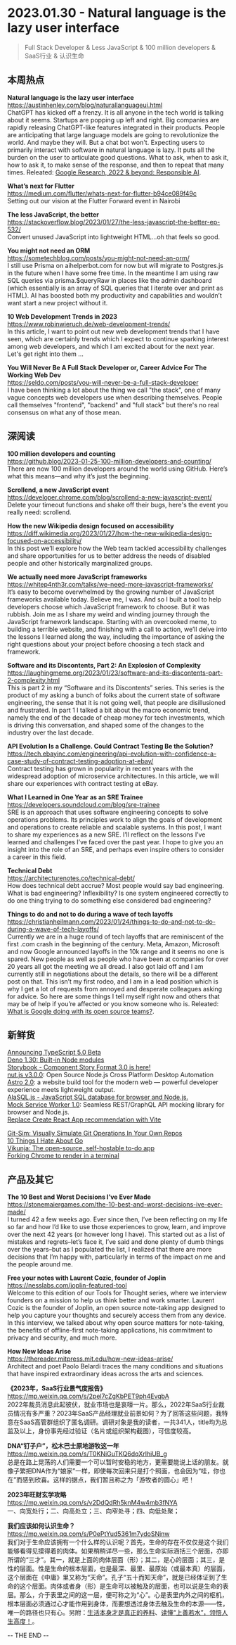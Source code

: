 2023.01.30 - Natural language is the lazy user interface 
========  

> Full Stack Developer & Less JavaScript & 100 million developers & SaaS行业 & 认识生命

## 本周热点

**Natural language is the lazy user interface**  
https://austinhenley.com/blog/naturallanguageui.html  
ChatGPT has kicked off a frenzy. It is all anyone in the tech world is talking about it seems. Startups are popping up left and right. Big companies are rapidly releasing ChatGPT-like features integrated in their products. People are anticipating that large language models are going to revolutionize the world. And maybe they will. But a chat bot won't. Expecting users to primarily interact with software in natural language is lazy. It puts all the burden on the user to articulate good questions. What to ask, when to ask it, how to ask it, to make sense of the response, and then to repeat that many times. Releated: [Google Research, 2022 & beyond: Responsible AI](https://ai.googleblog.com/2023/01/google-research-2022-beyond-responsible.html).  

**What’s next for Flutter**  
https://medium.com/flutter/whats-next-for-flutter-b94ce089f49c  
Setting out our vision at the Flutter Forward event in Nairobi

**The less JavaScript, the better**  
https://stackoverflow.blog/2023/01/27/the-less-javascript-the-better-ep-532/  
Convert unused JavaScript into lightweight HTML...oh that feels so good.

**You might not need an ORM**  
https://sometechblog.com/posts/you-might-not-need-an-orm/  
I still use Prisma on aihelperbot.com for now but will migrate to Postgres.js in the future when I have some free time. In the meantime I am using raw SQL queries via prisma.$queryRaw in places like the admin dashboard (which essentially is an array of SQL queries that I iterate over and print as HTML). AI has boosted both my productivity and capabilities and wouldn’t want start a new project without it.

**10 Web Development Trends in 2023**  
https://www.robinwieruch.de/web-development-trends/  
In this article, I want to point out new web development trends that I have seen, which are certainly trends which I expect to continue sparking interest among web developers, and which I am excited about for the next year. Let's get right into them ...

**You Will Never Be A Full Stack Developer or, Career Advice For The Working Web Dev**  
https://seldo.com/posts/you-will-never-be-a-full-stack-developer  
I have been thinking a lot about the thing we call "the stack", one of many vague concepts web developers use when describing themselves. People call themselves "frontend", "backend" and "full stack" but there's no real consensus on what any of those mean.

## 深阅读

**100 million developers and counting**  
https://github.blog/2023-01-25-100-million-developers-and-counting/  
There are now 100 million developers around the world using GitHub. Here’s what this means—and why it’s just the beginning.

**Scrollend, a new JavaScript event**  
https://developer.chrome.com/blog/scrollend-a-new-javascript-event/  
Delete your timeout functions and shake off their bugs, here's the event you really need: scrollend.

**How the new Wikipedia design focused on accessibility**  
https://diff.wikimedia.org/2023/01/27/how-the-new-wikipedia-design-focused-on-accessibility/  
In this post we’ll explore how the Web team tackled accessibility challenges and share opportunities for us to better address the needs of disabled people and other historically marginalized groups.

**We actually need more JavaScript frameworks**  
https://whitep4nth3r.com/talks/we-need-more-javascript-frameworks/  
It’s easy to become overwhelmed by the growing number of JavaScript frameworks available today. Believe me, I was. And so I built a tool to help developers choose which JavaScript framework to choose. But it was rubbish. Join me as I share my weird and winding journey through the JavaScript framework landscape. Starting with an overcooked meme, to building a terrible website, and finishing with a call to action, we’ll delve into the lessons I learned along the way, including the importance of asking the right questions about your project before choosing a tech stack and framework.

**Software and its Discontents, Part 2: An Explosion of Complexity**  
https://laughingmeme.org/2023/01/23/software-and-its-discontents-part-2-complexity.html  
This is part 2 in my “Software and its Discontents” series. This series is the product of my asking a bunch of folks about the current state of software engineering, the sense that it is not going well, that people are disillusioned and frustrated. In part 1 I talked a bit about the macro economic trend, namely the end of the decade of cheap money for tech investments, which is driving this conversation, and shaped some of the changes to the industry over the last decade.

**API Evolution Is a Challenge. Could Contract Testing Be the Solution?**  
https://tech.ebayinc.com/engineering/api-evolution-with-confidence-a-case-study-of-contract-testing-adoption-at-ebay/  
Contract testing has grown in popularity in recent years with the widespread adoption of microservice architectures. In this article, we will share our experiences with contract testing at eBay.

**What I Learned in One Year as an SRE Trainee**  
https://developers.soundcloud.com/blog/sre-trainee  
SRE is an approach that uses software engineering concepts to solve operations problems. Its principles work to align the goals of development and operations to create reliable and scalable systems. In this post, I want to share my experiences as a new SRE. I’ll reflect on the lessons I’ve learned and challenges I’ve faced over the past year. I hope to give you an insight into the role of an SRE, and perhaps even inspire others to consider a career in this field.

**Technical Debt**  
https://architecturenotes.co/technical-debt/  
How does technical debt accrue? Most people would say bad engineering. What is bad engineering? Inflexibility? Is one system engineered correctly to do one thing trying to do something else considered bad engineering?

**Things to do and not to do during a wave of tech layoffs**  
https://christianheilmann.com/2023/01/24/things-to-do-and-not-to-do-during-a-wave-of-tech-layoffs/  
Currently we are in a huge round of tech layoffs that are reminiscent of the first .com crash in the beginning of the century. Meta, Amazon, Microsoft and now Google announced layoffs in the 10k range and it seems no one is spared. New people as well as people who have been at companies for over 20 years all got the meeting we all dread. I also got laid off and I am currently still in negotiations about the details, so there will be a different post on that. This isn’t my first rodeo, and I am in a lead position which is why I get a lot of requests from annoyed and desperate colleagues asking for advice. So here are some things I tell myself right now and others that may be of help if you’re affected or you know someone who is. Releated: [What is Google doing with its open source teams?](https://www.theregister.com/2023/01/27/google_open_source/).

## 新鲜货

[Announcing TypeScript 5.0 Beta](https://devblogs.microsoft.com/typescript/announcing-typescript-5-0-beta/)  
[Deno 1.30: Built-in Node modules](https://deno.com/blog/v1.30)  
[Storybook - Component Story Format 3.0 is here!](https://medium.com/storybookjs/component-story-format-3-0-is-here-5723b1789ed4)  
[nut.js v3.0.0](https://nutjs.dev/blog/release300): Open Source Node.js Cross Platform Desktop Automation  
[Astro 2.0](https://astro.build/blog/astro-2/): a website build tool for the modern web — powerful developer experience meets lightweight output.  
[AlaSQL.js - JavaScript SQL database for browser and Node.js.](https://github.com/alasql/alasql)  
[Mock Service Worker 1.0](https://mswjs.io/): Seamless REST/GraphQL API mocking library for browser and Node.js.  
[Replace Create React App recommendation with Vite](https://github.com/reactjs/reactjs.org/pull/5487)  

[Git-Sim: Visually Simulate Git Operations In Your Own Repos](https://initialcommit.com/blog/git-sim)  
[10 Things I Hate About Go](https://www.youtube.com/watch?v=zC5qBBK9ZaM)  
[Vikunja: The open-source, self-hostable to-do app](https://vikunja.io/)  
[Forking Chrome to render in a terminal](https://fathy.fr/carbonyl)  

## 产品及其它 

**The 10 Best and Worst Decisions I’ve Ever Made**  
https://stonemaiergames.com/the-10-best-and-worst-decisions-ive-ever-made/  
I turned 42 a few weeks ago. Ever since then, I’ve been reflecting on my life so far and how I’d like to use those experiences to grow, learn, and improve over the next 42 years (or however long I have). This started out as a list of mistakes and regrets–let’s face it, I’ve said and done plenty of dumb things over the years–but as I populated the list, I realized that there are more decisions that I’m happy with, particularly in terms of the impact on me and the people around me.

**Free your notes with Laurent Cozic, founder of Joplin**  
https://nesslabs.com/joplin-featured-tool  
Welcome to this edition of our Tools for Thought series, where we interview founders on a mission to help us think better and work smarter. Laurent Cozic is the founder of Joplin, an open source note-taking app designed to help you capture your thoughts and securely access them from any device. In this interview, we talked about why open source matters for note-taking, the benefits of offline-first note-taking applications, his commitment to privacy and security, and much more.

**How New Ideas Arise**  
https://thereader.mitpress.mit.edu/how-new-ideas-arise/  
Architect and poet Paolo Belardi traces the many conditions and situations that have inspired extraordinary ideas across the arts and sciences.

**《2023年，SaaS行业景气度报告》**  
https://mp.weixin.qq.com/s/2pel7cZgKbPET9ph4EvqbA  
2022年裁员消息此起彼伏，就业市场也是哀嚎一片。那么，2022年SaaS行业裁员情况有多严重？2023年SaaS产品经理就业前景如何？为了回答这些问题，我特意在SaaS高管群组织了匿名调研。调研对象是我的读者，一共341人，title均为总监及以上，身份事先经过验证（名片或组织架构截图），可信度较高。

**DNA“钉子户”，松木巴士原地游牧这一年**  
https://mp.weixin.qq.com/s/T0KNiGuTKQ6dqXrlhiUB_g  
总是在路上晃荡的人们需要一个可以暂时安稳的地方，更需要能说上话的朋友。就像子繁把DNA作为“娘家”一样，即使每次回来只是打个照面，也会因为“哇，你也在”而感到欣喜。这样的据点，我们暂且称之为「游牧者的圆心」吧！

**2023年旺财玄学攻略**  
https://mp.weixin.qq.com/s/v2DdQdRh5knM4w4mb3fNYA  
一、向宽处行；二、向高处立；三、向窄处寻；四、向低处聚；

**我们应该如何认识生命？**  
https://mp.weixin.qq.com/s/P0ePtYud5361m7ydoSNjnw  
我们对于生命应该拥有一个什么样的认识呢？首先，生命的存在不仅仅是这个我们能够看得见摸得着的肉体。如果稍稍详尽一些，那么生命实际涵括三个层面，亦即所谓的“三才”。其一，就是上面的肉体层面（形）；其二，是心的层面；其三，是性的层面。性是生命的根本层面，也是最深、最里、最原始（或最本真）的层面，这个层面在《中庸》里又称为“天命”。孔子“五十而知天命”，就是已经体证到了生命的这个层面。肉体或者身（形）是生命可以被触及的层面，也可以说是生命的表层。那么，介于表里之间的这一层，便可称之为“心”。心是表里内外之间的枢机，根本层面必须通过心才能作用到身体，而要想透过身体去触及生命的本源——性，唯一的路径也只有心。另附：[生活本身才是真正的养料](https://mp.weixin.qq.com/s/xuGfJPBYAujaCLqcmlUPpg)、[读懂“上善若水”，领悟人生高度！](https://mp.weixin.qq.com/s/7UEoxBblayJoJlIHvG7TEQ)。


-- THE END --

